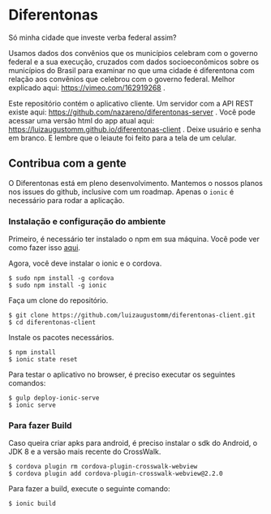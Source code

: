 # Diferentonas

Só minha cidade que investe verba federal assim?

Usamos dados dos convênios que os municípios celebram com o governo federal e a sua execução, cruzados com dados socioeconômicos sobre os municípios do Brasil para examinar no que uma cidade é diferentona com relação aos convênios que celebrou com o governo federal. Melhor explicado aqui: https://vimeo.com/162919268 .

Este repositório contém o aplicativo cliente. Um servidor com a API REST existe aqui: https://github.com/nazareno/diferentonas-server . Você pode acessar uma versão html do app atual aqui: https://luizaugustomm.github.io/diferentonas-client . Deixe usuário e senha em branco. E lembre que o leiaute foi feito para a tela de um celular.

## Contribua com a gente

O Diferentonas está em pleno desenvolvimento. Mantemos o nossos planos nos issues do github, inclusive com um roadmap. Apenas o `ionic` é necessário para rodar a aplicação.

### Instalação e configuração do ambiente

Primeiro, é necessário ter instalado o npm em sua máquina. Você pode ver como fazer isso [aqui](https://docs.npmjs.com/getting-started/installing-node).

Agora, você deve instalar o ionic e o cordova.

```
$ sudo npm install -g cordova
$ sudo npm install -g ionic
```

Faça um clone do repositório.

```
$ git clone https://github.com/luizaugustomm/diferentonas-client.git
$ cd diferentonas-client
```

Instale os pacotes necessários.

```
$ npm install
$ ionic state reset
```

Para testar o aplicativo no browser, é preciso executar os seguintes comandos:

```
$ gulp deploy-ionic-serve
$ ionic serve
```


### Para fazer Build

Caso queira criar apks para android, é preciso instalar o sdk do Android, o JDK 8 e a versão mais recente do CrossWalk.

```
$ cordova plugin rm cordova-plugin-crosswalk-webview
$ cordova plugin add cordova-plugin-crosswalk-webview@2.2.0
```

Para fazer a build, execute o seguinte comando:

```
$ ionic build
```
